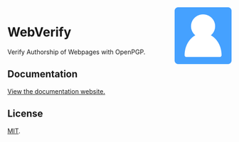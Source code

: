 <img src="web-extension/icons/icon.svg" width="128" align='right' alt='' />

# WebVerify

Verify Authorship of Webpages with OpenPGP.

## Documentation

[View the documentation website.](https://webverify.jahed.dev)

## License

[MIT](LICENSE).
